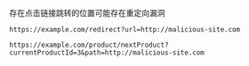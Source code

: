 存在点击链接跳转的位置可能存在重定向漏洞

```
https://example.com/redirect?url=http://malicious-site.com
```

```
https://example.com/product/nextProduct?currentProductId=3&path=http://malicious-site.com
```

